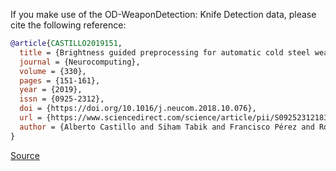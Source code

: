 If you make use of the OD-WeaponDetection: Knife Detection data, please cite the following reference:

``` bibtex
@article{CASTILLO2019151,
  title = {Brightness guided preprocessing for automatic cold steel weapon detection in surveillance videos with deep learning},
  journal = {Neurocomputing},
  volume = {330},
  pages = {151-161},
  year = {2019},
  issn = {0925-2312},
  doi = {https://doi.org/10.1016/j.neucom.2018.10.076},
  url = {https://www.sciencedirect.com/science/article/pii/S0925231218313365},
  author = {Alberto Castillo and Siham Tabik and Francisco Pérez and Roberto Olmos and Francisco Herrera},
}
```

[Source](https://www.sciencedirect.com/science/article/abs/pii/S0925231218313365)